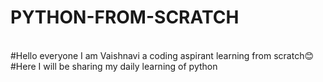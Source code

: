 # PYTHON-FROM-SCRATCH

<br>
#Hello everyone I am Vaishnavi a coding aspirant learning from scratch😊
<br>
#Here I will be sharing my daily learning of python 
